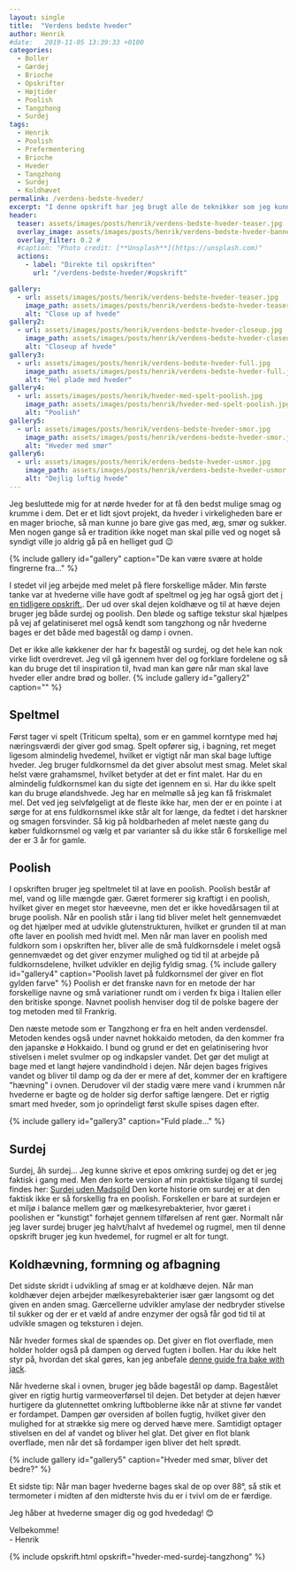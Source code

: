 ```yaml
---
layout: single
title:  "Verdens bedste hveder"
author: Henrik
#date:   2019-11-05 13:39:33 +0100
categories:  
  - Boller 
  - Gærdej
  - Brioche
  - Opskrifter
  - Højtider
  - Poolish
  - Tangzhong
  - Surdej  
tags: 
  - Henrik
  - Poolish
  - Prefermentering
  - Brioche
  - Hveder
  - Tangzhong
  - Surdej  
  - Koldhævet
permalink: /verdens-bedste-hveder/
excerpt: "I denne opskrift har jeg brugt alle de teknikker som jeg kunne forestille mig kunne gøre en hvede bedre. Der er surdej, poolish, tangzhong, spelt og så er de koldhævet. Brug opskriften til inspiration til hvordan dine hvede kan blive bedre."
header:
  teaser: assets/images/posts/henrik/verdens-bedste-hveder-teaser.jpg
  overlay_image: assets/images/posts/henrik/verdens-bedste-hveder-banner.jpg
  overlay_filter: 0.2 # 
  #caption: "Photo credit: [**Unsplash**](https://unsplash.com)"
  actions:
    - label: "Direkte til opskriften"
      url: "/verdens-bedste-hveder/#opskrift"

gallery:
  - url: assets/images/posts/henrik/verdens-bedste-hveder-teaser.jpg
    image_path: assets/images/posts/henrik/verdens-bedste-hveder-teaser.jpg
    alt: "Close up af hvede"
gallery2:
  - url: assets/images/posts/henrik/verdens-bedste-hveder-closeup.jpg
    image_path: assets/images/posts/henrik/verdens-bedste-hveder-closeup.jpg
    alt: "Closeup af hvede"
gallery3:
  - url: assets/images/posts/henrik/verdens-bedste-hveder-full.jpg
    image_path: assets/images/posts/henrik/verdens-bedste-hveder-full.jpg
    alt: "Hel plade med hveder" 
gallery4:
  - url: assets/images/posts/henrik/hveder-med-spelt-poolish.jpg
    image_path: assets/images/posts/henrik/hveder-med-spelt-poolish.jpg
    alt: "Poolish" 
gallery5:
  - url: assets/images/posts/henrik/verdens-bedste-hveder-smor.jpg
    image_path: assets/images/posts/henrik/verdens-bedste-hveder-smor.jpg
    alt: "Hveder med smør" 
gallery6:
  - url: assets/images/posts/henrik/erdens-bedste-hveder-usmor.jpg
    image_path: assets/images/posts/henrik/verdens-bedste-hveder-usmor.jpg
    alt: "Dejlig luftig hvede" 
---
```

Jeg besluttede mig for at nørde hveder for at få den bedst mulige smag og krumme i dem. Det er et lidt sjovt projekt, da hveder i virkeligheden bare er en mager brioche, så man kunne jo bare give gas med, æg, smør og sukker. Men nogen gange så er tradition ikke noget man skal pille ved og noget så syndigt ville jo aldrig gå på en helliget gud :wink: 

{% include gallery id="gallery"  caption="De kan være svære at holde fingrerne fra..." %}

I stedet vil jeg arbejde med melet på flere forskellige måder. Min første tanke var at hvederne ville have godt af speltmel og jeg har også gjort det [i en tidligere opskrift.](/Hveder-med-spelt/). Der ud over skal dejen koldhæve og til at hæve dejen bruger jeg både surdej og poolish. Den bløde og saftige tekstur skal hjælpes på vej af gelatiniseret mel også kendt som tangzhong og når hvederne bages er det både med bagestål og damp i ovnen. 

Det er ikke alle køkkener der har fx bagestål og surdej, og det hele kan nok virke lidt overdrevet. Jeg vil gå igennem hver del og forklare fordelene og så kan du bruge det til inspiration til, hvad man kan gøre når man skal lave hveder eller andre brød og boller. 
{% include gallery id="gallery2"  caption="" %}
## Speltmel
Først tager vi spelt (Triticum spelta), som er en gammel korntype med høj næringsværdi der giver god smag. Spelt opfører sig, i bagning, ret meget ligesom almindelig hvedemel, hvilket er vigtigt når man skal bage luftige hveder. Jeg bruger fuldkornsmel da det giver absolut mest smag. Melet skal helst være grahamsmel, hvilket betyder at det er fint malet. Har du en almindelig fuldkornsmel kan du sigte det igennem en si. Har du ikke spelt kan du bruge ølandshvede.
Jeg har en melmølle så jeg kan få friskmalet mel. Det ved jeg selvfølgeligt at de fleste ikke har, men der er en pointe i at sørge for at ens fuldkornsmel ikke står alt for længe, da fedtet i det harskner og smagen forsvinder. Så kig på holdbarheden af melet næste gang du køber fuldkornsmel og vælg et par varianter så du ikke står 6 forskellige mel der er 3 år for gamle.

## Poolish
I opskriften bruger jeg speltmelet til at lave en poolish. Poolish består af mel, vand og lille mængde gær. Gæret formerer sig kraftigt i en poolish, hvilket giver en meget stor hæveevne, men det er ikke hovedårsagen til at bruge poolish. Når en poolish står i lang tid bliver melet helt gennemvædet og det hjælper med at udvikle glutenstrukturen, hvilket er grunden til at man ofte laver en poolish med hvidt mel. Men når man laver en poolish med fuldkorn som i opskriften her, bliver alle de små fuldkornsdele i melet også gennemvædet og det giver enzymer mulighed og tid til at arbejde på fuldkornsdelene, hvilket udvikler en dejlig fyldig smag. 
{% include gallery id="gallery4"  caption="Poolish lavet på fuldkornsmel der giver en flot gylden farve" %}
Poolish er det franske navn for en metode der har forskellige navne og små variationer rundt om i verden fx biga i Italien eller den britiske sponge. Navnet poolish henviser dog til de polske bagere der tog metoden med til Frankrig. 

Den næste metode som er Tangzhong er fra en helt anden verdensdel. Metoden kendes også under navnet hokkaido metoden, da den kommer fra den japanske ø Hokkaido. I bund og grund er det en gelatinisering hvor stivelsen i melet svulmer op og indkapsler vandet. Det gør det muligt at bage med et langt højere vandindhold i dejen. Når dejen bages frigives vandet og bliver til damp og da der er mere af det, kommer der en kraftigere "hævning" i ovnen. Derudover vil der stadig være mere vand i krummen når hvederne er bagte og de holder sig derfor saftige længere. Det er rigtig smart med hveder, som jo oprindeligt først skulle spises dagen efter.

{% include gallery id="gallery3"  caption="Fuld plade..." %}
## Surdej
Surdej, åh surdej... Jeg kunne skrive et epos omkring surdej og det er jeg faktisk i gang med. Men den korte version af min praktiske tilgang til surdej findes her: [Surdej uden Madspild](/surdej-uden-madspild/) 
Den korte historie om surdej er at den faktisk ikke er så forskellig fra en poolish. Forskellen er bare at surdejen er et miljø i balance mellem gær og mælkesyrebakterier, hvor gæret i poolishen er "kunstigt" forhøjet gennem tilførelsen af rent gær. 
Normalt når jeg laver surdej bruger jeg halvt/halvt af hvedemel og rugmel, men til denne opskrift bruger jeg kun hvedemel, for rugmel er alt for tungt. 

## Koldhævning, formning og afbagning
Det sidste skridt i udvikling af smag er at koldhæve dejen. Når man koldhæver dejen arbejder mælkesyrebakterier især gær langsomt og det given en anden smag. Gærcellerne udvikler amylase der nedbryder stivelse til sukker og der er et væld af andre enzymer der også får god tid til at udvikle smagen og teksturen i dejen. 

Når hveder formes skal de spændes op. Det giver en flot overflade, men holder holder også på dampen og derved fugten i bollen. Har du ikke helt styr på, hvordan det skal gøres, kan jeg anbefale [denne guide fra bake with jack](https://www.youtube.com/watch?v=Gx2Sf3XqkhQ).

Når hvederne skal i ovnen, bruger jeg både bagestål op damp. Bagestålet giver en rigtig hurtig varmeoverførsel til dejen. Det betyder at dejen hæver hurtigere da glutennettet omkring luftboblerne ikke når at stivne før vandet er fordampet. Dampen gør oversiden af bollen fugtig, hvilket giver den mulighed for at strække sig mere og derved hæve mere. Samtidigt optager stivelsen en del af vandet og bliver hel glat. Det giver en flot blank overflade, men når det så fordamper igen bliver det helt sprødt.


{% include gallery id="gallery5"  caption="Hveder med smør, bliver det bedre?" %}


Et sidste tip: Når man bager hvederne bages skal de op over 88&deg;, så stik et termometer i midten af den midterste hvis du er i tvivl om de er færdige.

Jeg håber at hvederne smager dig og god hvededag! :blush:

Velbekomme!  
\- Henrik 

{% include opskrift.html opskrift="hveder-med-surdej-tangzhong" %}